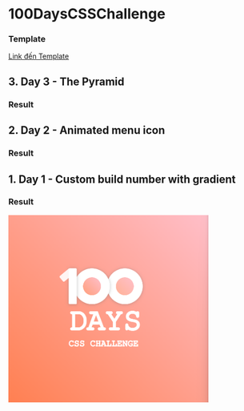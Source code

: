# 100DaysCSSChallenge
### Template
[Link đến Template](https://100dayscss.com/)

## 3. Day 3 - The Pyramid
### Result


## 2. Day 2 - Animated menu icon
### Result


## 1. Day 1 - Custom build number with gradient
### Result
<img src="Day1/day1.png" alt="Day1" width="400px" height="auto">